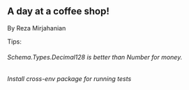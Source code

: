## A day at a coffee shop!
By Reza Mirjahanian

Tips:
###### Schema.Types.Decimal128 is better than Number for money.
###### Install cross-env package for running tests
